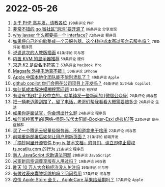 # 2022-05-26

1. [关于 PHP 高并发，请教各位](https://www.v2ex.com/t/855361) `190条评论` `PHP`
1. [非常不错的 go 微社区“泡泡”要开源了](https://www.v2ex.com/t/855385) `86条评论` `分享发现`
1. [why javaer 什么都要搞一个 interface?](https://www.v2ex.com/t/855458) `72条评论` `程序员`
1. [如果将自己的电脑整成一个云服务器，这个耗电成本高过买台云服务吗？](https://www.v2ex.com/t/855432) `70条评论` `程序员`
1. [说说这次的人教版插画](https://www.v2ex.com/t/855461) `61条评论` `问与答`
1. [内置 KVM 的显示器推荐](https://www.v2ex.com/t/855355) `59条评论` `硬件`
1. [京造 K2 是否名不符实？](https://www.v2ex.com/t/855456) `53条评论` `MacBook Pro`
1. [Magsafe 外接电池真不错！](https://www.v2ex.com/t/855436) `50条评论` `iPhone`
1. [Apple 中国本地化团队能不能别添乱了？](https://www.v2ex.com/t/855533) `49条评论` `Apple`
1. [github copilot 你们会用在公司项目上开发吗？](https://www.v2ex.com/t/855352) `46条评论` `GitHub Copilot`
1. [如何低成本解决模糊搜索问题](https://www.v2ex.com/t/855504) `32条评论` `程序员`
1. [有没有“相对”比较中立的，就单纯发一些新闻的 [微信公众号]](https://www.v2ex.com/t/855497) `28条评论` `问与答`
1. [把一辆老迈腾刮蹭了，留了电话，老哥们帮我看看大概需要赔多少](https://www.v2ex.com/t/855353) `26条评论` `生活`
1. [如果你是面试官，你会想出什么题](https://www.v2ex.com/t/855475) `24条评论` `程序员`
1. [如何监控家里的[网络-组网-光伏太阳能-Docker-Esxi 虚拟机]等](https://www.v2ex.com/t/855464) `22条评论` `宽带症候群`
1. [买了一个腾讯云轻量级服务器，不知道拿来干啥用](https://www.v2ex.com/t/855395) `22条评论` `问与答`
1. [前端重新部署后如何让用户刷新页面？](https://www.v2ex.com/t/855521) `21条评论` `前端开发`
1. [「摘抄阿里开源软件 Egg.js 技术文档」的哥们，请立即停止侵权 ts.xcatliu.com 的行为](https://www.v2ex.com/t/855412) `21条评论` `程序员`
1. [新人 JavaScript 求助语法问题](https://www.v2ex.com/t/855376) `20条评论` `JavaScript`
1. [米家新风空调尊享版有人用过吗？](https://www.v2ex.com/t/855409) `19条评论` `问与答`
1. [昨天 10 万人大会稳经济没人关注吗](https://www.v2ex.com/t/855383) `19条评论` `问与答`
1. [有做过表皮囊肿切除的吗？问问费用](https://www.v2ex.com/t/855519) `17条评论` `问与答`
1. [疫情 Apple Store 全关， AppleCare 苹果给延期吗？](https://www.v2ex.com/t/855512) `17条评论` `Apple`

